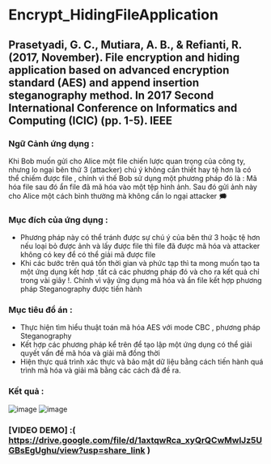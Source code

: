# Encrypt_HidingFileApplication
## Prasetyadi, G. C., Mutiara, A. B., & Refianti, R. (2017, November). File encryption and hiding application based on advanced encryption standard (AES) and append insertion steganography method. In 2017 Second International Conference on Informatics and Computing (ICIC) (pp. 1-5). IEEE
### Ngữ Cảnh ứng dụng : 
Khi Bob muốn gửi cho Alice một file chiến lược quan trọng của công ty, nhưng lo ngại bên thứ 3 (attacker) chú ý không cần thiết hay tệ hơn là có thể chiếm được file , chính vì thế Bob sử dụng một phương pháp đó là : Mã hóa file sau đó ẩn file đã mã hóa vào một tệp hình ảnh. Sau đó gửi ảnh này cho Alice một cách bình thường mà không cần lo ngại  attacker 🗯
### Mục đích của ứng dụng : 
  + Phương pháp này có thể tránh được sự chú ý của bên thứ 3 hoặc tệ hơn  nếu loại bỏ được ảnh và lấy được file thì file đã được mã hóa và attacker không có key để có thể giải mã được file
  + Khi các bước trên quá tốn thời gian và phức tạp thì ta mong muốn tạo ta  một ứng dụng kết hơp ̣ tất cả các phương pháp đó và cho ra kết quả chỉ trong vài giây !. Chính vì vậy ứng dụng mã hóa và ẩn file kết hợp  phương pháp Steganography được tiến hành
### Mục tiêu đồ án : 
  + Thực hiện tìm hiểu thuật toán mã hóa AES với mode CBC , phương pháp 
Steganography
  + Kết hợp các phương pháp kể trên để tạo lập một ứng dụng có thể giải quyết  vấn đề mã hóa và giải mã đồng thời
  + Hiện thực quá trình xác thực và bảo mật dữ liệu bằng cách tiến hành quá trình  mã hóa và giải mã bằng các cách đã đề ra.
### Kết quả : 
![image](https://github.com/NLoi7/Encrypt_HidingFileApplication/assets/110755985/c7c1ec90-b167-413c-bb4e-17c1afe4ee8c)
![image](https://github.com/NLoi7/Encrypt_HidingFileApplication/assets/110755985/ac6f8b62-fd72-4a99-a55c-f668151f5081)

### [VIDEO DEMO] :( https://drive.google.com/file/d/1axtqwRca_xyQrQCwMwlJz5UGBsEgUghu/view?usp=share_link )

